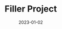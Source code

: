 ---
title: 'Filler Project'
date: '2023-01-02'
tags: ['filler']
description: 'Some filler description here.'
featured: false
---